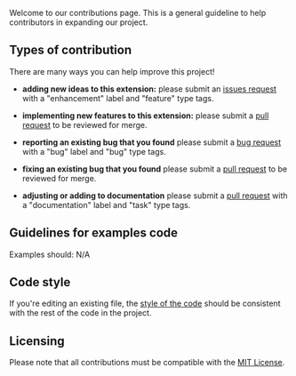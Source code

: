 Welcome to our contributions page. This is a general guideline to help contributors in expanding our project.

## Types of contribution

There are many ways you can help improve this project!

* **adding new ideas to this extension:** please submit an [issues request](https://github.com/ossd-s25/Browser-Scroller/issues) with a "enhancement" label and "feature" type tags.

* **implementing new features to this extension:** please submit a [pull request](https://github.com/ossd-s25/Browser-Scroller/pulls) to be reviewed for merge.

* **reporting an existing bug that you found** please submit a [bug request](https://github.com/ossd-s25/Browser-Scroller/issues) with a "bug" label and "bug" type tags.

* **fixing an existing bug that you found** please submit a [pull request](https://github.com/ossd-s25/Browser-Scroller/pulls) to be reviewed for merge.

* **adjusting or adding to documentation** please submit a [pull request](https://github.com/ossd-s25/Browser-Scroller/pulls) with a "documentation" label and "task" type tags.

## Guidelines for examples code

Examples should: N/A

## Code style

If you're editing an existing file, the [style of the code](https://github.com/ossd-s25/Browser-Scroller/blob/main/STYLEGUIDE.md) should be consistent with the rest of the code in the project.

## Licensing

Please note that all contributions must be compatible with the [MIT License](https://opensource.org/license/mit).
